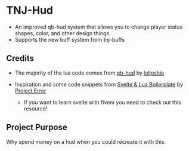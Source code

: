 # TNJ-Hud
- An improved qb-hud system that allows you to change player status shapes, color, and other design things.
- Supports the new buff system from tnj-buffs

## Credits
- The majority of the lua code comes from [qb-hud](https://github.com/qbcore-framework/qb-hud) by [loljoshie](https://github.com/loljoshie)

- Inspiration and some code snippets from [Svelte & Lua Boilerplate](https://github.com/project-error/svelte-lua-boilerplate) by [Project Error](https://github.com/project-error)
  - If you want to learn svelte with fivem you need to check out this resource!

## Project Purpose
Why spend money on a hud when you could recreate it with this.
